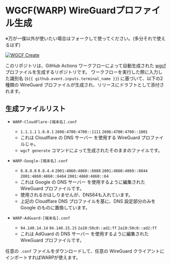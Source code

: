 # WGCF(WARP) WireGuardプロファイル生成

※万が一僕以外が使いたい場合はフォークして使ってください。(多分それで使えるはず)

[![WGCF Create](https://github.com/SyameimaruKoa-company/wgcf-WireGuard/actions/workflows/blank.yml/badge.svg?event=workflow_run)](https://github.com/SyameimaruKoa-company/wgcf-WireGuard/actions/workflows/blank.yml)

このリポジトリは、GitHub Actions ワークフローによって自動生成された [wgcf](https://github.com/ViRb3/wgcf) プロファイルを生成するリポジトリです。
ワークフローを実行した際に入力した識別名 (`${{ github.event.inputs.terminal_name }}`) に基づいて、以下の2種類の WireGuard プロファイルが生成され、リリースにドラフトとして添付されます。

## 生成ファイルリスト

* `WARP-CloudFlare-[端末名].conf`
    *   `1.1.1.1` `1.0.0.1` `2606:4700:4700::1111` `2606:4700:4700::1001`
    * これは Cloudflare の DNS サーバー を使用する WireGuard プロファイルじゃ。
    * `wgcf generate` コマンドによって生成されたそのままのファイルです。

* `WARP-Google-[端末名].conf`
    * `8.8.8.8` `8.8.4.4` `2001:4860:4860::8888` `2001:4860:4860::8844` `2001:4860:4860::6464` `2001:4860:4860::64`  
    * これは Google の DNS サーバー を使用するように編集された WireGuard プロファイルです。
    * 使用されるかはしりませんが、DNS64も入れています。
    * 上記の Cloudflare DNS プロファイルを基に、DNS 設定部分のみを Google のものに置換しています。

* `WARP-AdGuard-[端末名].conf`
    * `94.140.14.14` `94.140.15.15` `2a10:50c0::ad1:ff` `2a10:50c0::ad2:ff`  
    * これは AdGuard の DNS サーバー を使用するように編集された WireGuard プロファイルです。

任意の `.conf` ファイルをダウンロードして、任意の WireGuard クライアントにインポートすればWARPが使えます。
